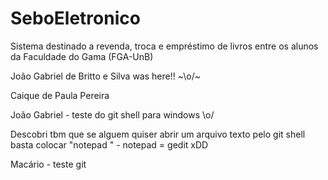 ﻿SeboEletronico
==============

Sistema destinado a revenda, troca e empréstimo de livros entre os alunos da Faculdade do Gama (FGA-UnB)

João Gabriel de Britto e Silva was here!! ~\o/~


Caique de Paula Pereira

João Gabriel - teste do git shell para windows \o/

Descobri tbm que se alguem quiser abrir um arquivo texto pelo git shell basta colocar "notepad <arquivo>" - notepad = gedit xDD

Macário - teste git